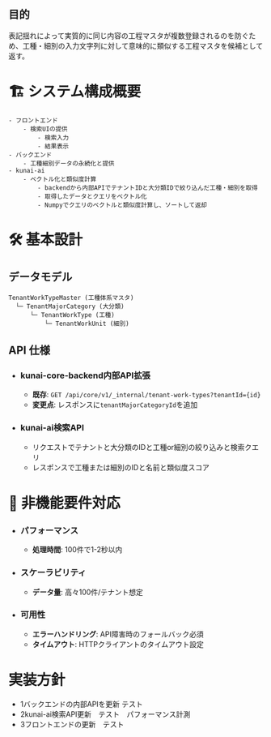 ## 目的
表記揺れによって実質的に同じ内容の工程マスタが複数登録されるのを防ぐため、工種・細別の入力文字列に対して意味的に類似する工程マスタを候補として返す。

# 🏗 システム構成概要
	- フロントエンド
		- 検索UIの提供
			- 検索入力
			- 結果表示
	- バックエンド
		- 工種細別データの永続化と提供
	- kunai-ai
		- ベクトル化と類似度計算
			- backendから内部APIでテナントIDと大分類IDで絞り込んだ工種・細別を取得
			- 取得したデータとクエリをベクトル化
			- Numpyでクエリのベクトルと類似度計算し、ソートして返却	

# 🛠 基本設計

## データモデル
```
TenantWorkTypeMaster (工種体系マスタ)  
  └─ TenantMajorCategory (大分類)  
      └─ TenantWorkType (工種)  
          └─ TenantWorkUnit (細別)  
```
## API 仕様
- ### kunai-core-backend内部API拡張
	- **既存**: `GET /api/core/v1/_internal/tenant-work-types?tenantId={id}`
	- **変更点**: レスポンスに`tenantMajorCategoryId`を追加
- ### kunai-ai検索API
	- リクエストでテナントと大分類のIDと工種or細別の絞り込みと検索クエリ
	- レスポンスで工種または細別のIDと名前と類似度スコア
# 🔧 非機能要件対応

- ### パフォーマンス 
	- **処理時間**: 100件で1-2秒以内
- ### スケーラビリティ 
	- **データ量**: 高々100件/テナント想定
- ### 可用性 
	- **エラーハンドリング**: API障害時のフォールバック必須
	- **タイムアウト**: HTTPクライアントのタイムアウト設定

# 実装方針
- 1バックエンドの内部APIを更新 テスト
- 2kunai-ai検索API更新　テスト　パフォーマンス計測
- 3フロントエンドの更新　テスト
